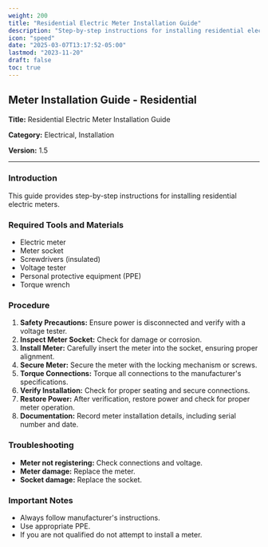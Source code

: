 ```yaml
---
weight: 200
title: "Residential Electric Meter Installation Guide"
description: "Step-by-step instructions for installing residential electric meters"
icon: "speed"
date: "2025-03-07T13:17:52-05:00"
lastmod: "2023-11-20"
draft: false
toc: true
---
```

## Meter Installation Guide - Residential

**Title:** Residential Electric Meter Installation Guide

**Category:** Electrical, Installation

**Version:** 1.5


---

### Introduction

This guide provides step-by-step instructions for installing residential electric meters.

### Required Tools and Materials

* Electric meter
* Meter socket
* Screwdrivers (insulated)
* Voltage tester
* Personal protective equipment (PPE)
* Torque wrench

### Procedure

1.  **Safety Precautions:** Ensure power is disconnected and verify with a voltage tester.
2.  **Inspect Meter Socket:** Check for damage or corrosion.
3.  **Install Meter:** Carefully insert the meter into the socket, ensuring proper alignment.
4.  **Secure Meter:** Secure the meter with the locking mechanism or screws.
5.  **Torque Connections:** Torque all connections to the manufacturer's specifications.
6.  **Verify Installation:** Check for proper seating and secure connections.
7.  **Restore Power:** After verification, restore power and check for proper meter operation.
8.  **Documentation:** Record meter installation details, including serial number and date.

### Troubleshooting

* **Meter not registering:** Check connections and voltage.
* **Meter damage:** Replace the meter.
* **Socket damage:** Replace the socket.

### Important Notes

* Always follow manufacturer's instructions.
* Use appropriate PPE.
* If you are not qualified do not attempt to install a meter.